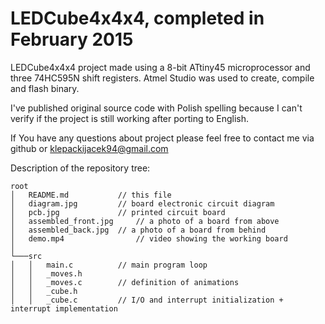 # LEDCube4x4x4, completed in February 2015
LEDCube4x4x4 project made using a 8-bit ATtiny45 microprocessor and three 74HC595N shift registers.
Atmel Studio was used to create, compile and flash binary.

I've published original source code with Polish spelling because I can't verify if the project is still working after porting to English.

If You have any questions about project please feel free to contact me via github or klepackijacek94@gmail.com

Description of the repository tree:
```
root
│   README.md			// this file
│   diagram.jpg			// board electronic circuit diagram
│   pcb.jpg		        // printed circuit board
│	assembled_front.jpg     // a photo of a board from above
│	assembled_back.jpg 	// a photo of a board from behind
│	demo.mp4                // video showing the working board
│
└───src
│   │   main.c 			// main program loop
│   │   _moves.h	
│   │   _moves.c		// definition of animations
│   │   _cube.h
│   │   _cube.c			// I/O and interrupt initialization + interrupt implementation
```

